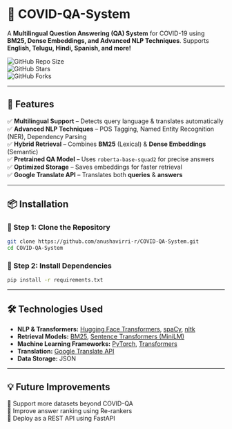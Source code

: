 # 🚀 COVID-QA-System  
A **Multilingual Question Answering (QA) System** for COVID-19 using **BM25, Dense Embeddings, and Advanced NLP Techniques**. Supports **English, Telugu, Hindi, Spanish, and more!**  

![GitHub Repo Size](https://img.shields.io/github/repo-size/anushavirri-r/COVID-QA-System?style=flat-square)  
![GitHub Stars](https://img.shields.io/github/stars/anushavirri-r/COVID-QA-System?style=flat-square)  
![GitHub Forks](https://img.shields.io/github/forks/anushavirri-r/COVID-QA-System?style=flat-square)  

---

## 📌 Features  
✅ **Multilingual Support** – Detects query language & translates automatically  
✅ **Advanced NLP Techniques** – POS Tagging, Named Entity Recognition (NER), Dependency Parsing  
✅ **Hybrid Retrieval** – Combines **BM25** (Lexical) & **Dense Embeddings** (Semantic)  
✅ **Pretrained QA Model** – Uses `roberta-base-squad2` for precise answers  
✅ **Optimized Storage** – Saves embeddings for faster retrieval  
✅ **Google Translate API** – Translates both **queries** & **answers**  

---

## 📦 Installation  

### 🔹 Step 1: Clone the Repository  
```bash
git clone https://github.com/anushavirri-r/COVID-QA-System.git
cd COVID-QA-System
```
### 🔹 Step 2: Install Dependencies
```bash
pip install -r requirements.txt
```

---

## 🛠️ Technologies Used  
- **NLP & Transformers:** [Hugging Face Transformers](https://huggingface.co/docs/transformers/index), [spaCy](https://spacy.io/), [nltk](https://www.nltk.org/)  
- **Retrieval Models:** [BM25](https://en.wikipedia.org/wiki/Okapi_BM25), [Sentence Transformers (MiniLM)](https://huggingface.co/sentence-transformers/all-MiniLM-L6-v2)  
- **Machine Learning Frameworks:** [PyTorch](https://pytorch.org/), [Transformers](https://huggingface.co/docs/transformers/index)  
- **Translation:** [Google Translate API](https://cloud.google.com/translate)  
- **Data Storage:** JSON

---

## 💡 Future Improvements  
🔹 Support more datasets beyond COVID-QA  
🔹 Improve answer ranking using Re-rankers  
🔹 Deploy as a REST API using FastAPI  
